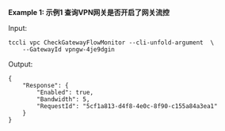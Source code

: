 **Example 1: 示例1 查询VPN网关是否开启了网关流控**



Input: 

```
tccli vpc CheckGatewayFlowMonitor --cli-unfold-argument  \
    --GatewayId vpngw-4je9dgin
```

Output: 
```
{
    "Response": {
        "Enabled": true,
        "Bandwidth": 5,
        "RequestId": "5cf1a813-d4f8-4e0c-8f90-c155a84a3ea1"
    }
}
```

